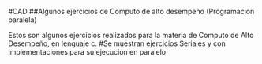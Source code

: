 #CAD
##Algunos ejercicios de Computo de alto desempeño (Programacion paralela)

Estos son algunos ejercicios realizados para la materia de Computo de Alto Desempeño, en lenguaje c.
#Se muestran ejercicios Seriales y con implementaciones para su ejecucion en paralelo 

